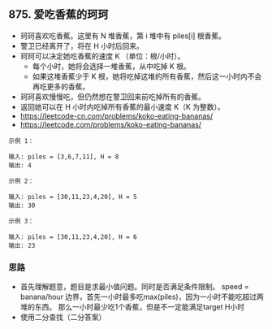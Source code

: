 ## 875. 爱吃香蕉的珂珂
- 珂珂喜欢吃香蕉。这里有 N 堆香蕉，第 i 堆中有 piles[i] 根香蕉。
- 警卫已经离开了，将在 H 小时后回来。
- 珂珂可以决定她吃香蕉的速度 K （单位：根/小时）。
  - 每个小时，她将会选择一堆香蕉，从中吃掉 K 根。
  - 如果这堆香蕉少于 K 根，她将吃掉这堆的所有香蕉，然后这一小时内不会再吃更多的香蕉。
- 珂珂喜欢慢慢吃，但仍然想在警卫回来前吃掉所有的香蕉。
- 返回她可以在 H 小时内吃掉所有香蕉的最小速度 K（K 为整数）。
- https://leetcode-cn.com/problems/koko-eating-bananas/
- https://leetcode.com/problems/koko-eating-bananas/

```
示例 1：

输入: piles = [3,6,7,11], H = 8
输出: 4
```
```
示例 2：

输入: piles = [30,11,23,4,20], H = 5
输出: 30
```
```
示例 3：

输入: piles = [30,11,23,4,20], H = 6
输出: 23
```

### 思路
- 首先理解题意，题目是求最小值问题。同时是否满足条件限制。
  speed = banana/hour 
  边界，首先一小时最多吃max(piles)，因为一小时不能吃超过两堆的东西。
  那么一小时最少吃1个香蕉，但是不一定能满足target H小时
- 使用二分查找（二分答案）
